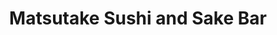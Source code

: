 ---
layout: place
title: Matsutake Sushi and Sake Bar
permalink: /virginia/reston/matsutake-sushi-and-sake-bar.html
stateAbbr: VA
stateName: Virginia
cityName: Reston
seo:
  type: restaurant
  links: http://www.matsutakesushi.com/
place_id: ChIJr06TTR43tokRCdtuyrw4tuA
photos:
  - name: >-
      places/ChIJr06TTR43tokRCdtuyrw4tuA/photos/AeeoHcLYTg_i5klWVzLcfrdAGoiHHQZdlXAT7JCXBkguL9rSrs6HTDm-bX10g7fgKCvKED5xmO6R1g_32m2MFdtYSe_QDP_NIj_V5ZqoYafO4xyzEUHALanc5stFFmw1fb7tFm9Ux34qL6ZiteV7h41H5BkUNtunitz1OoxAGSRPnDfyFKIaevFdm12AtiL3N1ASW5Fr9e9Pge7VKRJddkct0WLCP53SfUryPV7pgOeZ24kv1GLl4HUzl2YtS5aWdQSRAsWfmX7pMG9cYDkHZkoPn6tO_aWB_GNR2TqBnhBdXbZZaJ5ytm363REACKSNj0Lx0yk2g9A3ipwIuNeGeL0OnU6tEdMHK3a9Aj_OGSbv3JGVH1Bi9jzg3D45cNRQsgMe6iiHGAs5aPp9_cew8owaM8yJ9nrMVvr8zk6qws5dk0LAkV2S
    widthPx: 3024
    heightPx: 4032
    authorAttributions:
      - displayName: Litzy A
        uri: https://maps.google.com/maps/contrib/109502717932627661163
        photoUri: >-
          https://lh3.googleusercontent.com/a-/ALV-UjUDvmi_LOoaaf0rkCRj1e38FUH8BgVSsC4wh6llCa-SIz7t2mat=s100-p-k-no-mo
    flagContentUri: >-
      https://www.google.com/local/imagery/report/?cb_client=maps_api_places.places_api&image_key=!1e10!2sCIHM0ogKEICAgICptf_TqwE&hl=en-US
    googleMapsUri: >-
      https://www.google.com/maps/place//data=!3m4!1e2!3m2!1sCIHM0ogKEICAgICptf_TqwE!2e10!4m2!3m1!1s0x89b6371e4d934eaf:0xe0b638bcca6edb09
  - name: >-
      places/ChIJr06TTR43tokRCdtuyrw4tuA/photos/AeeoHcKiuPkScsKesXb3gRe17m-tOlVKLDi4B8nD_qWUf5yUO67Ywwb5hqUxe51lw4QaCmYhYrLSiDlGoh5lUH_iN4oPG76YO8XuHmwFdsR4Ix7yy5HKgMzTFvAmxlzMlsX1UT68iHYKKD-aI9HEXwcU73FPp2evJPQsLTmwzlR6YTrDQE35vLwUWFyO98OnV4hyB90IJbG66GIJvocqq5cMivyJ6uoc5DaeEfG33lz3XmJ_Urx7-JLn9XHHY0cTVJd3S69CfWabB6WpMn-AzogoPghglAIJgPEWqMirdUuhin3oCA
    widthPx: 480
    heightPx: 640
    authorAttributions:
      - displayName: Matsutake Sushi and Sake Bar
        uri: https://maps.google.com/maps/contrib/111855910818169180505
        photoUri: >-
          https://lh3.googleusercontent.com/a-/ALV-UjWI9ZYnXIGej826GcYZXM4zvzj8OphdTBR4xS3ZMPyITg98S_A=s100-p-k-no-mo
    flagContentUri: >-
      https://www.google.com/local/imagery/report/?cb_client=maps_api_places.places_api&image_key=!1e10!2sAF1QipPCBjPzBICUfi6VguHZcY_oXY-ErzfZd19kU8UV&hl=en-US
    googleMapsUri: >-
      https://www.google.com/maps/place//data=!3m4!1e2!3m2!1sAF1QipPCBjPzBICUfi6VguHZcY_oXY-ErzfZd19kU8UV!2e10!4m2!3m1!1s0x89b6371e4d934eaf:0xe0b638bcca6edb09
  - name: >-
      places/ChIJr06TTR43tokRCdtuyrw4tuA/photos/AeeoHcIZuSfvH-gsr8lRP86634AvQ7GrD-YdNs9Natfok8oDn5O0xiSRhIaJ2h3nlIN5YEuQebv9rDJoA7HccQtyT6y75Wzf4WQnk8qmgYdf10t-wqw7Om3h-XC_7xbNCGjIDLMh4GBGufVwqafjZODTKrE6LWPL4D457OOWhu6Lbl0BL4_156oSUlXoV9CO7nq2Z_ta5OfAC3AiG_oZt6flUCHyh0sHp_Ha68F1gYXOE0pDgmcSsfSHsFbkTFpmmxDkuchKLdBm6joKiAbAm2tYX4wP73ERB7RIS84R_N38Fcw8EOwDUGFhndpl6AEoiqq9g0VT5Kazzlih-aPICmJvxP6yGGJBwmK0O0rEyANq5e6MGhljGqjQV263EKPDF-XoiIWDL9tUmJ1UPmYm8y2xjMUmbM2nAdtfEjtgAAsX_-FjVsM
    widthPx: 4032
    heightPx: 3024
    authorAttributions:
      - displayName: Sean Burchett
        uri: https://maps.google.com/maps/contrib/117974768786511511698
        photoUri: >-
          https://lh3.googleusercontent.com/a-/ALV-UjWYqnKtIcHJVgDTdia2wD-B6HVGwbSStKg37BVxSopK_LPfX8d9=s100-p-k-no-mo
    flagContentUri: >-
      https://www.google.com/local/imagery/report/?cb_client=maps_api_places.places_api&image_key=!1e10!2sCIHM0ogKEICAgMDwkaPVsgE&hl=en-US
    googleMapsUri: >-
      https://www.google.com/maps/place//data=!3m4!1e2!3m2!1sCIHM0ogKEICAgMDwkaPVsgE!2e10!4m2!3m1!1s0x89b6371e4d934eaf:0xe0b638bcca6edb09
  - name: >-
      places/ChIJr06TTR43tokRCdtuyrw4tuA/photos/AeeoHcJNDaZncrK4s2KP0eNVGXIqRpw17y4J3LS5CNolXXViX5NTLaTpS8jAzymHw2nTaCJZuOX5ZyRI3p6-xF_d9GlJ2MD944yiMMrQw_AhqbcSmYNx6Df-rSnOeoB9NwJAXxGy1oHtYZIQZhwl6HIfKEmJy8DvHECIY9bVxu7B2Wy0KYRT8AqQSC56mH_6CuNZ54a4W12j0ZycOvlz-shnYVDND-FyEO816g9hoj_XNDriXT9eOaXLb3aGVLGO9sTKmT_uQdwe83GTaqYZTelEnY7y2IrZlpxVp1_KRAOIRV8Kk7FpjYvXVQL34_HpejhXysfwiOMe2xP_HZcY-K1ejPBlr57NaEi3mpP90Ej_eZRWsUJ9EvRKtn1fVMspRaDg-AU4-a-Ye-ldfOFzj7ykvX4wpaZdQ9bON6Fwa3fosEE
    widthPx: 1024
    heightPx: 1024
    authorAttributions:
      - displayName: Rebeca S.
        uri: https://maps.google.com/maps/contrib/102656456111895189805
        photoUri: >-
          https://lh3.googleusercontent.com/a-/ALV-UjWFY99WpyVP_CjZBJ2oR2VggCuLNVKAoLDx0lvcz5x8oofbkjzdXA=s100-p-k-no-mo
    flagContentUri: >-
      https://www.google.com/local/imagery/report/?cb_client=maps_api_places.places_api&image_key=!1e10!2sCIHM0ogKEICAgICzoIabOg&hl=en-US
    googleMapsUri: >-
      https://www.google.com/maps/place//data=!3m4!1e2!3m2!1sCIHM0ogKEICAgICzoIabOg!2e10!4m2!3m1!1s0x89b6371e4d934eaf:0xe0b638bcca6edb09
  - name: >-
      places/ChIJr06TTR43tokRCdtuyrw4tuA/photos/AeeoHcIUMQ4gvO2h5waFtSGmy7oSE2zpwKmXMWmyVFtJZJq7dT_GlzPShw_ubVbkDFxkY2bZukxBIRC4uBL6KtMUJnCdtUAtMukGwrdcMT106R09WYmt0j4NQK_Vin4gjZ01WrauzlC9_e7L-AE8APjSrywToR9dtvy_My5c_ed-8B9LpzfQ7B7Hz3E_ensuPKVzmALanz6rxI9dMstPqglYEsBARXQ9ANPlB7hMAg3AqvxUT-vFadBkn6PVp2getd9FYkB4MOu1qIEnAT1FAUvRiEKkK4b70QfMRW3SSIIK88TOUcgK_v0e-1D4CM9Qr148lZ7-hQ7BRQF4BCQ2Aui0G7sobFRHnAi73U-JskWMcNnHiyCVdID_cOFkL4LeRMH4OV4Dd9DR62tgxcZiQLYSGpfzcK2as8PLd1J0bAjZHdrrZQ
    widthPx: 3600
    heightPx: 4800
    authorAttributions:
      - displayName: Jacob Ayubi
        uri: https://maps.google.com/maps/contrib/108169198725411710560
        photoUri: >-
          https://lh3.googleusercontent.com/a-/ALV-UjXic0xGLpFfRY4izwVTAupypnzm-MhcfbIJ2qMriDe-7hhIoO2dLA=s100-p-k-no-mo
    flagContentUri: >-
      https://www.google.com/local/imagery/report/?cb_client=maps_api_places.places_api&image_key=!1e10!2sCIHM0ogKEICAgMDw76DAcg&hl=en-US
    googleMapsUri: >-
      https://www.google.com/maps/place//data=!3m4!1e2!3m2!1sCIHM0ogKEICAgMDw76DAcg!2e10!4m2!3m1!1s0x89b6371e4d934eaf:0xe0b638bcca6edb09
  - name: >-
      places/ChIJr06TTR43tokRCdtuyrw4tuA/photos/AeeoHcILsR8FA9n8g-FLgKm4s6AbtPvO4GnRLzuKn_ZaGIRF8Q_3feMecDq6XiBtS6ObNvXPziN-uPMlO9ldu4BqcKDsZ1vEee66YtjKN582ePtzns9JCn63SzTfv2sEpSP1O2TykdkGkLyVWb1ewOvkP60cTOFXqTNX4p5vlW1pW0w0DB0SexI922G_ZnE1YemmwcgwOeJ5H-XrckptXayLldF_TQj6qe8SU4FR3kGCiykwIYVFESiFF16BZQUD-I_ClbIljAQ9CZunNs_KxUv1lOb5VES3qY5nRlYoQb2oLust-7evxh3B9qIuWI_-D60ZiBd7wfe0iweBYHp1HywNL4OIQbVosN-wAfCe6D7PqYuuRBtKVaavYMtPn2PUvQDe0NJ76b-3vdBMiNJKhX5-5KcUlanLDvNZB29aYd3fPwo
    widthPx: 3024
    heightPx: 4032
    authorAttributions:
      - displayName: Sean Burchett
        uri: https://maps.google.com/maps/contrib/117974768786511511698
        photoUri: >-
          https://lh3.googleusercontent.com/a-/ALV-UjWYqnKtIcHJVgDTdia2wD-B6HVGwbSStKg37BVxSopK_LPfX8d9=s100-p-k-no-mo
    flagContentUri: >-
      https://www.google.com/local/imagery/report/?cb_client=maps_api_places.places_api&image_key=!1e10!2sCIHM0ogKEICAgMDwkaPVcg&hl=en-US
    googleMapsUri: >-
      https://www.google.com/maps/place//data=!3m4!1e2!3m2!1sCIHM0ogKEICAgMDwkaPVcg!2e10!4m2!3m1!1s0x89b6371e4d934eaf:0xe0b638bcca6edb09
  - name: >-
      places/ChIJr06TTR43tokRCdtuyrw4tuA/photos/AeeoHcIc2k5nBuF8rifO_Y0yvJOro4F46zSqWi2tUvMPz9NfhtL1dTORzUr5uqtERveZFO0zXfugee82Bdn9LOpXNR-JhqgdWHYGhu-g0CyN2d1Yu4ierc92QfJLymrY6_GtOskIzSHEVjN7jovBlAx4J1D3fzUmunsd_uo9iYhpcMLLHffggbQgLvFCBFjEIXroU4aFPMZSSMpjomUZ9oP2R8qgC5Ng87hg8ssJUs_tcP04EqNAVsNbtqtviU86gXqPtcgsjY36-b9mN7ZbZ197ADmvLKsVnzCchegGIS8aSQ59jQ
    widthPx: 640
    heightPx: 386
    authorAttributions:
      - displayName: Matsutake Sushi and Sake Bar
        uri: https://maps.google.com/maps/contrib/111855910818169180505
        photoUri: >-
          https://lh3.googleusercontent.com/a-/ALV-UjWI9ZYnXIGej826GcYZXM4zvzj8OphdTBR4xS3ZMPyITg98S_A=s100-p-k-no-mo
    flagContentUri: >-
      https://www.google.com/local/imagery/report/?cb_client=maps_api_places.places_api&image_key=!1e10!2sAF1QipO-1TLtqEfqTW4GM8rhAlF4LVLcXo9IGJyXSnMB&hl=en-US
    googleMapsUri: >-
      https://www.google.com/maps/place//data=!3m4!1e2!3m2!1sAF1QipO-1TLtqEfqTW4GM8rhAlF4LVLcXo9IGJyXSnMB!2e10!4m2!3m1!1s0x89b6371e4d934eaf:0xe0b638bcca6edb09
  - name: >-
      places/ChIJr06TTR43tokRCdtuyrw4tuA/photos/AeeoHcJdeXR29wsn_mhWflVww5qEkkaCb4F7ECl1L8GBT_c3mNkPsOQi1VkKBvvD0eVsXQ-Fn-0xoSaU-OMNtzejz9oDi7_hz2dzk4ppNhgQ2wBhUnYBjsI9hnktD68Hn2ZpZ9UPl0xrDDnGviMe_cuzWh3vh6C2Ht5mkrhxng6WOBCAG4kKHc9gm8AJxf2uZucaNBkQrcXviMOj9wgybmOWch4SUIxF_HIYUnKLEWrT_D5e53yXZRLbe_7y71GtpT3NA3RmsfdCvzHLZ2wEsSCV9lmPz_hdV4lOj9x6XtGGrM0KnbkNe_RDo52h8RJI2KD23SXoGmCdaVnKNTE-IyEvTV4OMskLcNhTDHFNX3SyRWWlgy_g7mdNrKej1rHBQmtq1giJS9HJ5x-_jxTk6-PkemNj4ZAgBXogWlIisVilZYc
    widthPx: 3600
    heightPx: 4800
    authorAttributions:
      - displayName: Jacob Ayubi
        uri: https://maps.google.com/maps/contrib/108169198725411710560
        photoUri: >-
          https://lh3.googleusercontent.com/a-/ALV-UjXic0xGLpFfRY4izwVTAupypnzm-MhcfbIJ2qMriDe-7hhIoO2dLA=s100-p-k-no-mo
    flagContentUri: >-
      https://www.google.com/local/imagery/report/?cb_client=maps_api_places.places_api&image_key=!1e10!2sCIHM0ogKEICAgMDw76DAMg&hl=en-US
    googleMapsUri: >-
      https://www.google.com/maps/place//data=!3m4!1e2!3m2!1sCIHM0ogKEICAgMDw76DAMg!2e10!4m2!3m1!1s0x89b6371e4d934eaf:0xe0b638bcca6edb09
  - name: >-
      places/ChIJr06TTR43tokRCdtuyrw4tuA/photos/AeeoHcIe4n1XjsiZUsDKk3AdF6PKsc9POK3pwNeBDdJ7uFpXSJcFkUUvhvWFNE0FsjXlfjL8HsQ_7Fnt9tnghqiGrzVMCc498byhWHSHIo6dtIAH68nFgYsEV3TuUyzbxorS8dIB1PF3nCBgRRjvnwVCLGSFTVsDsbO-1ADB-Ov4p8SCIGGLbCc7NDoqXlsCKkOswli_g8mEzplIToqCIgpP7GmWsSEUJwqlNWHxcjiWa8tdeUL-DSbiMT3mJEwgZIyu-FDoToIUuSoohfTd9EUK8oA5lffM3kbloFssWZ_1cGdyN48YG5eWay1YZ4nONZ89DsYRPQpweA8r4cIe96EV9BPUNW482rH1MjzXAwBac_UMA_NSjaDhYg-PbGn7xzEVipZqKHAvZ2r7_WoUtfBZtWtGfcj4bdDDxs68cDligNS48WKk
    widthPx: 3024
    heightPx: 4032
    authorAttributions:
      - displayName: David Mongellow
        uri: https://maps.google.com/maps/contrib/115054558716709632918
        photoUri: >-
          https://lh3.googleusercontent.com/a/ACg8ocJnVtRknVxJ1pHLLihwlwObOj3mqGTuSsiB1fYFZigyb2OySw=s100-p-k-no-mo
    flagContentUri: >-
      https://www.google.com/local/imagery/report/?cb_client=maps_api_places.places_api&image_key=!1e10!2sCIHM0ogKEICAgICD24Ow2gE&hl=en-US
    googleMapsUri: >-
      https://www.google.com/maps/place//data=!3m4!1e2!3m2!1sCIHM0ogKEICAgICD24Ow2gE!2e10!4m2!3m1!1s0x89b6371e4d934eaf:0xe0b638bcca6edb09
  - name: >-
      places/ChIJr06TTR43tokRCdtuyrw4tuA/photos/AeeoHcJTVNIZ1qTLvWeYtBgPcRBuGvEOAPWMLyJeCcHBY2W0JrzhgooxcM4LyyQ5QQAHmiUHMJL9bZCWoFMlnWPM7tiv8WRGKxkoYxALc9HEXcgUH62IEEac0eSbHIysc4GczWD7hzdqg_nWTUMgrwqHICdxmluDui9ZkIgIkqnzlSf2XNz9oooY7l1lWAP9GrjEm1f9JtyfINs58gMl66PzGBdNc6C2JeSXPbIWXGF9ouw2LbLfW27GBU5wQTTgxDFBgMSAlfvB0QRz28BQdRcIa32Wm4wDxrX7FKVlhAqirZAl8WbobGTka6rtEDa6oC4PS2gj4rMfkRl7knRZv_V_r3KK7r11QLW46zSzrUhz44u7iMP0rQuEa9VnvetyT7HvV1MexmEKoTX2xoAX0qPIxXA5uwwyDzIw7puoRMbd5EA
    widthPx: 3024
    heightPx: 4032
    authorAttributions:
      - displayName: John “John travels” Traveling
        uri: https://maps.google.com/maps/contrib/117780022918171259392
        photoUri: >-
          https://lh3.googleusercontent.com/a/ACg8ocJo3G97HdcH-dsI4tDBMnUonJrGtj1fRi8ecDsvrYycwjHDbA=s100-p-k-no-mo
    flagContentUri: >-
      https://www.google.com/local/imagery/report/?cb_client=maps_api_places.places_api&image_key=!1e10!2sCIHM0ogKEICAgICRouCSMg&hl=en-US
    googleMapsUri: >-
      https://www.google.com/maps/place//data=!3m4!1e2!3m2!1sCIHM0ogKEICAgICRouCSMg!2e10!4m2!3m1!1s0x89b6371e4d934eaf:0xe0b638bcca6edb09
address: 1492 North Point Village Center, Reston, VA 20194, USA
street: 1492 North Point Village Center
city: Reston
state: VA
zip: '20194'
country: USA
neighborhood: Hunter Mill District
latitude: '38.978260'
longitude: '-77.349245'
accessibility_options:
  wheelchairAccessibleParking: true
  wheelchairAccessibleEntrance: true
  wheelchairAccessibleRestroom: true
  wheelchairAccessibleSeating: true
business_status: OPERATIONAL
name: Matsutake Sushi and Sake Bar
google_maps_links:
  directionsUri: >-
    https://www.google.com/maps/dir//''/data=!4m7!4m6!1m1!4e2!1m2!1m1!1s0x89b6371e4d934eaf:0xe0b638bcca6edb09!3e0
  placeUri: https://maps.google.com/?cid=16192191893758466825
  writeAReviewUri: >-
    https://www.google.com/maps/place//data=!4m3!3m2!1s0x89b6371e4d934eaf:0xe0b638bcca6edb09!12e1
  reviewsUri: >-
    https://www.google.com/maps/place//data=!4m4!3m3!1s0x89b6371e4d934eaf:0xe0b638bcca6edb09!9m1!1b1
  photosUri: >-
    https://www.google.com/maps/place//data=!4m3!3m2!1s0x89b6371e4d934eaf:0xe0b638bcca6edb09!10e5
primary_type: Japanese Restaurant
opening_hours:
  regular: null
  current: null
secondary_opening_hours:
  regular:
    weekdayDescriptions: null
    type: null
  current:
    weekdayDescriptions: null
    type: null
phone: (703) 880-4880
price_level: PRICE_LEVEL_MODERATE
price_range: $30 &ndash; $50
rating: '4.4'
rating_count: 0
website: http://www.matsutakesushi.com/
description: >-
  Discover Matsutake Sushi in Reston, Virginia$$$Matsutake Sushi and Sake Bar in
  Reston, Virginia, provides a welcoming spot for enjoying authentic Japanese
  flavors in a casual setting. This sushi restaurant features a menu with fresh
  Japanese dishes like gyoza and miso soup, complemented by a selection of beer
  and wine to enhance the dining experience. The venue stands out for its
  accessibility options, including wheelchair-friendly entrances and seating,
  making it easy for everyone to savor top-rated sushi options nearby. With a
  moderate price range, it's an ideal choice for those seeking quality Japanese
  cuisine without breaking the bank, offering a cozy atmosphere that appeals to
  sushi enthusiasts exploring local eateries.
generative_summary: >-
  Discover Matsutake Sushi in Reston, Virginia$$$Matsutake Sushi and Sake Bar in
  Reston, Virginia, provides a welcoming spot for enjoying authentic Japanese
  flavors in a casual setting. This sushi restaurant features a menu with fresh
  Japanese dishes like gyoza and miso soup, complemented by a selection of beer
  and wine to enhance the dining experience. The venue stands out for its
  accessibility options, including wheelchair-friendly entrances and seating,
  making it easy for everyone to savor top-rated sushi options nearby. With a
  moderate price range, it's an ideal choice for those seeking quality Japanese
  cuisine without breaking the bank, offering a cozy atmosphere that appeals to
  sushi enthusiasts exploring local eateries.
generative_disclosure: Summarized by AI using the Grok-3-Mini model.
reviews:
  - name: >-
      places/ChIJr06TTR43tokRCdtuyrw4tuA/reviews/ChdDSUhNMG9nS0VJQ0FnTUR3NzZEQWtnRRAB
    relativePublishTimeDescription: 2 weeks ago
    rating: 5
    text:
      text: >-
        I recently went to MATSUTAKE SUSHI & SAKE BAR with my son, and we had a
        fantastic time! The interior is beautifully decorated, creating a warm
        and inviting atmosphere. The sushi bar looks lively and fun, adding to
        the overall experience.


        The sushi was incredibly fresh. I asked our kind waitress to choose for
        me, and she picked some excellent options—I’m not sure exactly what she
        brought, but I ate all of it! My son ordered the udon noodles with
        chicken, and he really enjoyed it.


        We had such a great time, and I highly recommend this local gem. Whether
        you’re a sushi lover or just looking for a fun dining experience, this
        place is worth visiting!
      languageCode: en
    originalText:
      text: >-
        I recently went to MATSUTAKE SUSHI & SAKE BAR with my son, and we had a
        fantastic time! The interior is beautifully decorated, creating a warm
        and inviting atmosphere. The sushi bar looks lively and fun, adding to
        the overall experience.


        The sushi was incredibly fresh. I asked our kind waitress to choose for
        me, and she picked some excellent options—I’m not sure exactly what she
        brought, but I ate all of it! My son ordered the udon noodles with
        chicken, and he really enjoyed it.


        We had such a great time, and I highly recommend this local gem. Whether
        you’re a sushi lover or just looking for a fun dining experience, this
        place is worth visiting!
      languageCode: en
    authorAttribution:
      displayName: Jacob Ayubi
      uri: https://www.google.com/maps/contrib/108169198725411710560/reviews
      photoUri: >-
        https://lh3.googleusercontent.com/a-/ALV-UjXic0xGLpFfRY4izwVTAupypnzm-MhcfbIJ2qMriDe-7hhIoO2dLA=s128-c0x00000000-cc-rp-mo-ba4
    publishTime: '2025-03-29T04:17:56.072428Z'
    flagContentUri: >-
      https://www.google.com/local/review/rap/report?postId=ChdDSUhNMG9nS0VJQ0FnTUR3NzZEQWtnRRAB&d=17924085&t=1
    googleMapsUri: >-
      https://www.google.com/maps/reviews/data=!4m6!14m5!1m4!2m3!1sChdDSUhNMG9nS0VJQ0FnTUR3NzZEQWtnRRAB!2m1!1s0x89b6371e4d934eaf:0xe0b638bcca6edb09
  - name: >-
      places/ChIJr06TTR43tokRCdtuyrw4tuA/reviews/ChdDSUhNMG9nS0VJQ0FnTUR3dElfaDdBRRAB
    relativePublishTimeDescription: 2 weeks ago
    rating: 5
    text:
      text: >-
        I had such a pleasant experience at this sushi restaurant! The
        atmosphere was cozy and inviting, and the food was fresh and absolutely
        delicious. What really stood out was the amazing waitress—she was
        working all by herself and still managed to take care of everyone with
        such grace and efficiency. Her kindness, attention to detail, and calm
        energy made the experience even more enjoyable. Big applause to her for
        doing such a great job! I’ll definitely be coming back. Highly recommend
        this place!
      languageCode: en
    originalText:
      text: >-
        I had such a pleasant experience at this sushi restaurant! The
        atmosphere was cozy and inviting, and the food was fresh and absolutely
        delicious. What really stood out was the amazing waitress—she was
        working all by herself and still managed to take care of everyone with
        such grace and efficiency. Her kindness, attention to detail, and calm
        energy made the experience even more enjoyable. Big applause to her for
        doing such a great job! I’ll definitely be coming back. Highly recommend
        this place!
      languageCode: en
    authorAttribution:
      displayName: Uri Beauty Salon
      uri: https://www.google.com/maps/contrib/115396676361491178618/reviews
      photoUri: >-
        https://lh3.googleusercontent.com/a-/ALV-UjVfUMJHizYGu1Fjx_uBo3Yn3jiFao38RdjIxNWd2GhS4E_yTRnK=s128-c0x00000000-cc-rp-mo
    publishTime: '2025-03-24T00:27:08.466888Z'
    flagContentUri: >-
      https://www.google.com/local/review/rap/report?postId=ChdDSUhNMG9nS0VJQ0FnTUR3dElfaDdBRRAB&d=17924085&t=1
    googleMapsUri: >-
      https://www.google.com/maps/reviews/data=!4m6!14m5!1m4!2m3!1sChdDSUhNMG9nS0VJQ0FnTUR3dElfaDdBRRAB!2m1!1s0x89b6371e4d934eaf:0xe0b638bcca6edb09
  - name: >-
      places/ChIJr06TTR43tokRCdtuyrw4tuA/reviews/ChZDSUhNMG9nS0VJQ0FnSUNfNTdiTFJBEAE
    relativePublishTimeDescription: 2 months ago
    rating: 5
    text:
      text: >-
        First time visit. Extremely clean! The food is very fresh, awesome
        flavors and presentation! The quality of the food is really good.
        Hostess/server was very friendly and hospitable. Will definitely return!
      languageCode: en
    originalText:
      text: >-
        First time visit. Extremely clean! The food is very fresh, awesome
        flavors and presentation! The quality of the food is really good.
        Hostess/server was very friendly and hospitable. Will definitely return!
      languageCode: en
    authorAttribution:
      displayName: Lisa Nesbitt
      uri: https://www.google.com/maps/contrib/112921026282045291870/reviews
      photoUri: >-
        https://lh3.googleusercontent.com/a-/ALV-UjWzNcVEZW9hTsjPJjxrqjc_nmHcc6THDddMEYiFD2GQsLMxIW9T=s128-c0x00000000-cc-rp-mo-ba4
    publishTime: '2025-01-19T21:00:01.828233Z'
    flagContentUri: >-
      https://www.google.com/local/review/rap/report?postId=ChZDSUhNMG9nS0VJQ0FnSUNfNTdiTFJBEAE&d=17924085&t=1
    googleMapsUri: >-
      https://www.google.com/maps/reviews/data=!4m6!14m5!1m4!2m3!1sChZDSUhNMG9nS0VJQ0FnSUNfNTdiTFJBEAE!2m1!1s0x89b6371e4d934eaf:0xe0b638bcca6edb09
  - name: >-
      places/ChIJr06TTR43tokRCdtuyrw4tuA/reviews/ChdDSUhNMG9nS0VJQ0FnSUNuODZDVTZnRRAB
    relativePublishTimeDescription: 6 months ago
    rating: 5
    text:
      text: >-
        Came here on two separate occasions - during a weekday lunch and weekend
        dinner. The food quality remained consistent and was so delicious! I
        like to try a place twice before recommending it to others.


        Menu items I’d order again:

        - any kind of sashimi (amazing quality and generous-sized slices)

        - ahi tower

        - summer roll

        - salmon maki roll


        Items I’d pass on:

        - salmon carpaccio (the sauce wasn’t it)

        - fried ice cream


        Overall, the price points are a bit higher compared to other local sushi
        places but the quality is 100% worth it.

        Important note: they’re known for their sashimi and sushi, so don’t
        expect much when you order ramen lol. If you want good ramen, go to a
        restaurant that specializes in

        it.
      languageCode: en
    originalText:
      text: >-
        Came here on two separate occasions - during a weekday lunch and weekend
        dinner. The food quality remained consistent and was so delicious! I
        like to try a place twice before recommending it to others.


        Menu items I’d order again:

        - any kind of sashimi (amazing quality and generous-sized slices)

        - ahi tower

        - summer roll

        - salmon maki roll


        Items I’d pass on:

        - salmon carpaccio (the sauce wasn’t it)

        - fried ice cream


        Overall, the price points are a bit higher compared to other local sushi
        places but the quality is 100% worth it.

        Important note: they’re known for their sashimi and sushi, so don’t
        expect much when you order ramen lol. If you want good ramen, go to a
        restaurant that specializes in

        it.
      languageCode: en
    authorAttribution:
      displayName: Han Nguyen
      uri: https://www.google.com/maps/contrib/115398478712620004810/reviews
      photoUri: >-
        https://lh3.googleusercontent.com/a-/ALV-UjXM_UkZ_N460r51kp0j4ffG02Til-jbJEqUikqLa1c7vN1uzSsQ=s128-c0x00000000-cc-rp-mo-ba2
    publishTime: '2024-09-29T18:05:19.222139Z'
    flagContentUri: >-
      https://www.google.com/local/review/rap/report?postId=ChdDSUhNMG9nS0VJQ0FnSUNuODZDVTZnRRAB&d=17924085&t=1
    googleMapsUri: >-
      https://www.google.com/maps/reviews/data=!4m6!14m5!1m4!2m3!1sChdDSUhNMG9nS0VJQ0FnSUNuODZDVTZnRRAB!2m1!1s0x89b6371e4d934eaf:0xe0b638bcca6edb09
  - name: >-
      places/ChIJr06TTR43tokRCdtuyrw4tuA/reviews/ChZDSUhNMG9nS0VJQ0FnTUR3a2FQVlVnEAE
    relativePublishTimeDescription: 2 weeks ago
    rating: 5
    text:
      text: |-
        Cozy and a great selection of fish and sake.
        Portions are generous and fish was fresh and delicious.
        House hot sake was very good.
      languageCode: en
    originalText:
      text: |-
        Cozy and a great selection of fish and sake.
        Portions are generous and fish was fresh and delicious.
        House hot sake was very good.
      languageCode: en
    authorAttribution:
      displayName: Sean Burchett
      uri: https://www.google.com/maps/contrib/117974768786511511698/reviews
      photoUri: >-
        https://lh3.googleusercontent.com/a-/ALV-UjWYqnKtIcHJVgDTdia2wD-B6HVGwbSStKg37BVxSopK_LPfX8d9=s128-c0x00000000-cc-rp-mo-ba3
    publishTime: '2025-03-26T14:01:01.579706Z'
    flagContentUri: >-
      https://www.google.com/local/review/rap/report?postId=ChZDSUhNMG9nS0VJQ0FnTUR3a2FQVlVnEAE&d=17924085&t=1
    googleMapsUri: >-
      https://www.google.com/maps/reviews/data=!4m6!14m5!1m4!2m3!1sChZDSUhNMG9nS0VJQ0FnTUR3a2FQVlVnEAE!2m1!1s0x89b6371e4d934eaf:0xe0b638bcca6edb09
review_summary: >-
  What Customers Are Saying$$$Visitors to this sushi spot often rave about the
  fresh and flavorful dishes, with many highlighting the generous portions and
  high-quality ingredients that make meals memorable. Folks appreciate the cozy
  vibe and efficient service, which add to the overall enjoyable experience,
  even during busy times. While the focus is on standout sushi and sake
  selections, some note that other items like ramen might not shine as brightly,
  but the positives far outweigh any minor drawbacks. Overall, diners find it a
  reliable go-to for casual Japanese dining, praising its value and welcoming
  feel that keeps them coming back for more. If you're hunting for great sushi
  places near you, this location consistently delivers a satisfying outing with
  a positive, community-oriented touch.
review_disclosure: Summarized by AI using the Grok-3-Mini model.
parking_options:
  freeParkingLot: true
  freeStreetParking: true
payment_options:
  acceptsCreditCards: true
  acceptsDebitCards: true
  acceptsCashOnly: false
  acceptsNfc: true
allow_dogs: null
curbside_pickup: true
delivery: true
dine_in: true
good_for_children: true
good_for_groups: true
good_for_sports: false
live_music: false
menu_for_children: null
outdoor_seating: false
reservable: true
restroom: true
serves_beer: true
serves_breakfast: null
serves_brunch: false
serves_cocktails: true
serves_coffee: null
serves_dinner: true
serves_dessert: true
serves_lunch: true
serves_vegetarian_food: null
serves_wine: true
takeout: true
update_category: pro
places_description: null

---